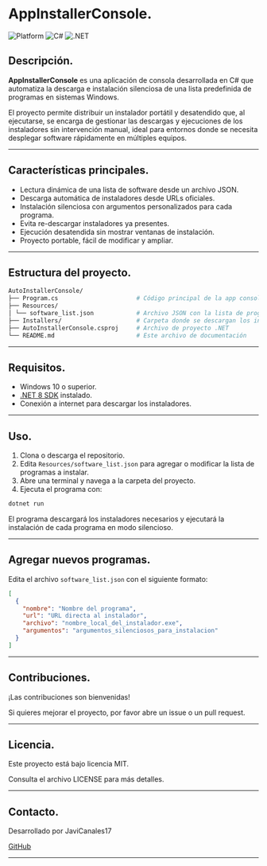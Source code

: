 # AppInstallerConsole.

![Platform](https://img.shields.io/badge/Platform-Windows-yellow)
![C#](https://img.shields.io/badge/Language-C%23-green)
![.NET](https://img.shields.io/badge/.NET-8.0-blue)

## Descripción.

**AppInstallerConsole** es una aplicación de consola desarrollada en C# que automatiza la descarga e instalación silenciosa de una lista predefinida de programas en sistemas Windows.  

El proyecto permite distribuir un instalador portátil y desatendido que, al ejecutarse, se encarga de gestionar las descargas y ejecuciones de los instaladores sin intervención manual, ideal para entornos donde se necesita desplegar software rápidamente en múltiples equipos.

---

## Características principales.

- Lectura dinámica de una lista de software desde un archivo JSON.
- Descarga automática de instaladores desde URLs oficiales.
- Instalación silenciosa con argumentos personalizados para cada programa.
- Evita re-descargar instaladores ya presentes.
- Ejecución desatendida sin mostrar ventanas de instalación.
- Proyecto portable, fácil de modificar y ampliar.

---

## Estructura del proyecto.

```bash
AutoInstallerConsole/
├── Program.cs                      # Código principal de la app consola
├── Resources/
│ └── software_list.json            # Archivo JSON con la lista de programas
├── Installers/                     # Carpeta donde se descargan los instaladores
├── AutoInstallerConsole.csproj     # Archivo de proyecto .NET
└── README.md                       # Este archivo de documentación
```
---

## Requisitos.

- Windows 10 o superior.
- [.NET 8 SDK](https://dotnet.microsoft.com/download/dotnet/8.0) instalado.
- Conexión a internet para descargar los instaladores.

---

## Uso.

1. Clona o descarga el repositorio.
2. Edita `Resources/software_list.json` para agregar o modificar la lista de programas a instalar.
3. Abre una terminal y navega a la carpeta del proyecto.
4. Ejecuta el programa con:

```bash
dotnet run
```

El programa descargará los instaladores necesarios y ejecutará la instalación de cada programa en modo silencioso.

---

## Agregar nuevos programas.

Edita el archivo `software_list.json` con el siguiente formato:

```json
[
  {
    "nombre": "Nombre del programa",
    "url": "URL directa al instalador",
    "archivo": "nombre_local_del_instalador.exe",
    "argumentos": "argumentos_silenciosos_para_instalacion"
  }
]
```

---

## Contribuciones.

¡Las contribuciones son bienvenidas!

Si quieres mejorar el proyecto, por favor abre un issue o un pull request.

---

## Licencia.

Este proyecto está bajo licencia MIT.

Consulta el archivo LICENSE para más detalles.

---

## Contacto.

Desarrollado por JaviCanales17

[GitHub](https://github.com/JaviCanales17)

---
